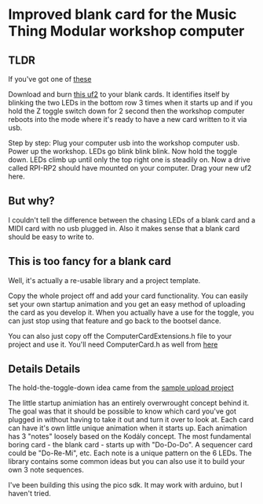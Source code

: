 # Improved blank card for the Music Thing Modular workshop computer

## TLDR

If you've got one of [these](https://www.musicthing.co.uk/workshopsystem/)

Download and burn [this uf2](build/computer_card_blank_improved.uf2) to your blank cards. It identifies itself by blinking the two LEDs in the bottom row 3 times when it starts up and if you hold the Z toggle switch down for 2 second then the workshop computer reboots into the mode where it's ready to have a new card written to it via usb.

Step by step: Plug your computer usb into the workshop computer usb. Power up the workshop. LEDs go blink blink blink. Now hold the toggle down. LEDs climb up until only the top right one is steadily on. Now a drive called RPI-RP2 should have mounted on your computer. Drag your new uf2 here.

## But why?

I couldn't tell the difference between the chasing LEDs of a blank card and a MIDI card with no usb plugged in. Also it makes sense that a blank card should be easy to write to.

## This is too fancy for a blank card

Well, it's actually a re-usable library and a project template.

Copy the whole project off and add your card functionality. You can easily set your own startup animation and you get an easy method of uploading the card as you develop it. When you actually have a use for the toggle, you can just stop using that feature and go back to the bootsel dance.

You can also just copy off the ComputerCardExtensions.h file to your project and use it. You'll need ComputerCard.h as well from [here](https://github.com/TomWhitwell/Workshop_Computer/tree/main/Demonstrations%2BHelloWorlds/PicoSDK/ComputerCard)

## Details Details

The hold-the-toggle-down idea came from the [sample upload project](https://github.com/TomWhitwell/Workshop_Computer/tree/main/Demonstrations%2BHelloWorlds/PicoSDK/ComputerCard/examples/sample_upload)

The little startup animiation has an entirely overwrought concept behind it. The goal was that it should be possible to know which card you've got plugged in without having to take it out and turn it over to look at. Each card can have it's own little unique animation when it starts up. Each animation has 3 "notes" loosely based on the Kodály concept. The most fundamental boring card - the blank card  - starts up with "Do-Do-Do". A sequencer card could be "Do-Re-Mi", etc. Each note is a unique pattern on the 6 LEDs. The library contains some common ideas but you can also use it to build your own 3 note sequences.

I've been building this using the pico sdk. It may work with arduino, but I haven't tried.
